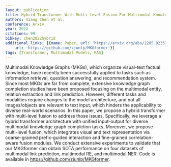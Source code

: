 ```yaml
---
layout: publication
title: Hybrid Transformer With Multi-level Fusion For Multimodal Knowledge Graph Completion
authors: Xiang Chen et al.
conference: Arxiv
year: 2022
citations: 99
bibkey: chen2022hybrid
additional_links: [{name: Paper, url: 'https://arxiv.org/abs/2205.02357'}, {name: Code,
    url: 'https://github.com/zjunlp/MKGformer'}]
tags: [Transformer, Multimodal Models, RAG]
---
```

Multimodal Knowledge Graphs (MKGs), which organize visual-text factual
knowledge, have recently been successfully applied to tasks such as information
retrieval, question answering, and recommendation system. Since most MKGs are
far from complete, extensive knowledge graph completion studies have been
proposed focusing on the multimodal entity, relation extraction and link
prediction. However, different tasks and modalities require changes to the
model architecture, and not all images/objects are relevant to text input,
which hinders the applicability to diverse real-world scenarios. In this paper,
we propose a hybrid transformer with multi-level fusion to address those
issues. Specifically, we leverage a hybrid transformer architecture with
unified input-output for diverse multimodal knowledge graph completion tasks.
Moreover, we propose multi-level fusion, which integrates visual and text
representation via coarse-grained prefix-guided interaction and fine-grained
correlation-aware fusion modules. We conduct extensive experiments to validate
that our MKGformer can obtain SOTA performance on four datasets of multimodal
link prediction, multimodal RE, and multimodal NER. Code is available in
https://github.com/zjunlp/MKGformer.